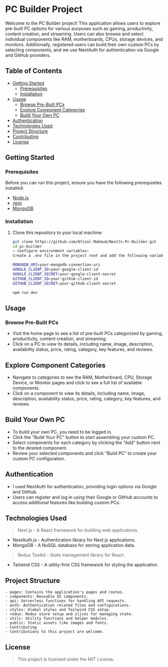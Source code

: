 # PC Builder Project

Welcome to the PC Builder project! This application allows users to explore pre-built PC options for various purposes such as gaming, productivity, content creation, and streaming. Users can also browse and select individual components like RAM, motherboards, CPUs, storage devices, and monitors. Additionally, registered users can build their own custom PCs by selecting components, and we use NextAuth for authentication via Google and GitHub providers.

## Table of Contents

- [Getting Started](#getting-started)
  - [Prerequisites](#prerequisites)
  - [Installation](#installation)
- [Usage](#usage)
  - [Browse Pre-Built PCs](#browse-pre-built-pcs)
  - [Explore Component Categories](#explore-component-categories)
  - [Build Your Own PC](#build-your-own-pc)
- [Authentication](#authentication)
- [Technologies Used](#technologies-used)
- [Project Structure](#project-structure)
- [Contributing](#contributing)
- [License](#license)

## Getting Started

### Prerequisites

Before you can run this project, ensure you have the following prerequisites installed:

- [Node.js](https://nodejs.org/)
- [npm](https://www.npmjs.com/)
- [MongoDB](https://www.mongodb.com/)

### Installation

1. Clone this repository to your local machine:

   ```bash
   git clone https://github.com/Afzzal-Mahmud/NextJs-Pc-Builder.git
   cd pc-builder
   > Configure environment variables:
   Create a .env file in the project root and add the following variables:
   
   MONGODB_URI=your-mongodb-connection-uri
   GOOGLE_CLIENT_ID=your-google-client-id
   GOOGLE_CLIENT_SECRET=your-google-client-secret
   GITHUB_CLIENT_ID=your-github-client-id
   GITHUB_CLIENT_SECRET=your-github-client-secret

   npm run dev
   
## Usage
### Browse Pre-Built PCs
  - Visit the home page to see a list of pre-built PCs categorized by gaming, productivity, content creation, and streaming.
  - Click on a PC to view its details, including name, image, description, availability status, price, rating, category, key features, and reviews.
## Explore Component Categories
  - Navigate to categories to see the RAM, Motherboard, CPU, Storage Device, or Monitor pages and click to see a full list of available components.
  - Click on a component to view its details, including name, image, description, availability status, price, rating, category, key features, and reviews.
## Build Your Own PC
  - To build your own PC, you need to be logged in.
  - Click the "Build Your PC" button to start assembling your custom PC.
  - Select components for each category by clicking the "Add" button next to the desired component.
  - Review your selected components and click "Build PC" to create your custom PC configuration.
## Authentication
  - I used NextAuth for authentication, providing login options via Google and GitHub.
  - Users can register and log in using their Google or GitHub accounts to access additional features like building custom PCs.
    
## Technologies Used
  > Next.js - A React framework for building web applications.

  - NextAuth.js - Authentication library for Next.js applications.
  - MongoDB - A NoSQL database for storing application data.
    
  > Redux Toolkit - State management library for React.

  - Tailwind CSS - A utility-first CSS framework for styling the application.
    

## Project Structure
    - pages: Contains the application's pages and routes.
    - components: Reusable UI components.
    - api: Serverless functions for handling API requests.
    - auth: Authentication related files and configurations.
    - styles: Global styles and Tailwind CSS setup.
    - redux: Redux store setup and slices for managing state.
    - utils: Utility functions and helper modules.
    - public: Static assets like images and fonts.
    - Contributing
    - Contributions to this project are welcome.
## License
> This project is licensed under the MIT License.
